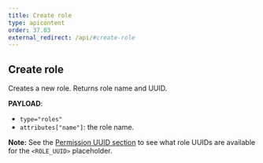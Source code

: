 ```yaml
---
title: Create role
type: apicontent
order: 37.03
external_redirect: /api/#create-role
---
```


## Create role

Creates a new role. Returns role name and UUID.

**PAYLOAD**:

* `type="roles"`
* `attributes["name"]`: the role name.

**Note:** See the [Permission UUID section](#permission-uuids) to see what role UUIDs are available for the `<ROLE_UUID>` placeholder.

